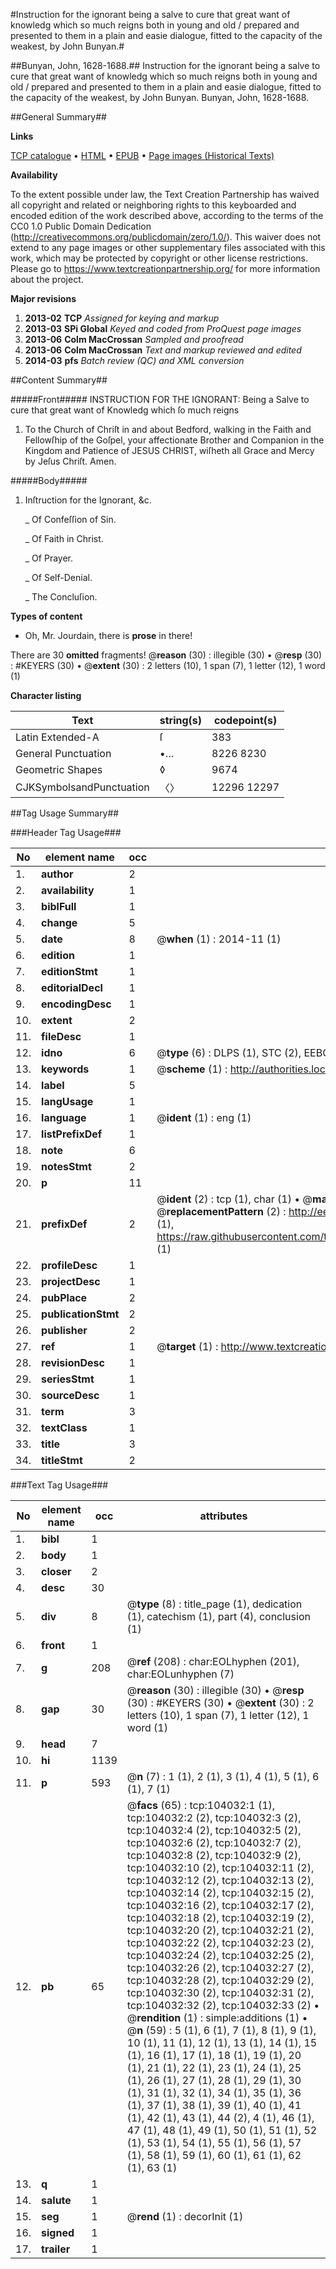 #Instruction for the ignorant being a salve to cure that great want of knowledg which so much reigns both in young and old / prepared and presented to them in a plain and easie dialogue, fitted to the capacity of the weakest, by John Bunyan.#

##Bunyan, John, 1628-1688.##
Instruction for the ignorant being a salve to cure that great want of knowledg which so much reigns both in young and old / prepared and presented to them in a plain and easie dialogue, fitted to the capacity of the weakest, by John Bunyan.
Bunyan, John, 1628-1688.

##General Summary##

**Links**

[TCP catalogue](http://www.ota.ox.ac.uk/tcp/)  • 
[HTML](http://tei.it.ox.ac.uk/tcp/Texts-HTML/free/A30/A30159.html)  • 
[EPUB](http://tei.it.ox.ac.uk/tcp/Texts-EPUB/free/A30/A30159.epub) • 
[Page images (Historical Texts)](https://historicaltexts.jisc.ac.uk/eebo-15598995e)

**Availability**

To the extent possible under law, the Text Creation Partnership has waived all copyright and related or neighboring rights to this keyboarded and encoded edition of the work described above, according to the terms of the CC0 1.0 Public Domain Dedication (http://creativecommons.org/publicdomain/zero/1.0/). This waiver does not extend to any page images or other supplementary files associated with this work, which may be protected by copyright or other license restrictions. Please go to https://www.textcreationpartnership.org/ for more information about the project.

**Major revisions**

1. __2013-02__ __TCP__ *Assigned for keying and markup*
1. __2013-03__ __SPi Global__ *Keyed and coded from ProQuest page images*
1. __2013-06__ __Colm MacCrossan__ *Sampled and proofread*
1. __2013-06__ __Colm MacCrossan__ *Text and markup reviewed and edited*
1. __2014-03__ __pfs__ *Batch review (QC) and XML conversion*

##Content Summary##

#####Front#####
INSTRUCTION FOR THE IGNORANT: Being a Salve to cure that great want of Knowledg which ſo much reigns
1. To the Church of Chriſt in and about Bedford, walking in the Faith and Fellowſhip of the Goſpel, your affectionate Brother and Companion in the Kingdom and Patience of JESUS CHRIST, wiſheth all Grace and Mercy by Jeſus Chriſt. Amen.

#####Body#####

1. Inſtruction for the Ignorant, &c.

    _ Of Confeſſion of Sin.

    _ Of Faith in Christ.

    _ Of Prayer.

    _ Of Self-Denial.

    _ The Concluſion.

**Types of content**

  * Oh, Mr. Jourdain, there is **prose** in there!

There are 30 **omitted** fragments! 
 @__reason__ (30) : illegible (30)  •  @__resp__ (30) : #KEYERS (30)  •  @__extent__ (30) : 2 letters (10), 1 span (7), 1 letter (12), 1 word (1)

**Character listing**


|Text|string(s)|codepoint(s)|
|---|---|---|
|Latin Extended-A|ſ|383|
|General Punctuation|•…|8226 8230|
|Geometric Shapes|◊|9674|
|CJKSymbolsandPunctuation|〈〉|12296 12297|

##Tag Usage Summary##

###Header Tag Usage###

|No|element name|occ|attributes|
|---|---|---|---|
|1.|__author__|2||
|2.|__availability__|1||
|3.|__biblFull__|1||
|4.|__change__|5||
|5.|__date__|8| @__when__ (1) : 2014-11 (1)|
|6.|__edition__|1||
|7.|__editionStmt__|1||
|8.|__editorialDecl__|1||
|9.|__encodingDesc__|1||
|10.|__extent__|2||
|11.|__fileDesc__|1||
|12.|__idno__|6| @__type__ (6) : DLPS (1), STC (2), EEBO-CITATION (1), OCLC (1), VID (1)|
|13.|__keywords__|1| @__scheme__ (1) : http://authorities.loc.gov/ (1)|
|14.|__label__|5||
|15.|__langUsage__|1||
|16.|__language__|1| @__ident__ (1) : eng (1)|
|17.|__listPrefixDef__|1||
|18.|__note__|6||
|19.|__notesStmt__|2||
|20.|__p__|11||
|21.|__prefixDef__|2| @__ident__ (2) : tcp (1), char (1)  •  @__matchPattern__ (2) : ([0-9\-]+):([0-9IVX]+) (1), (.+) (1)  •  @__replacementPattern__ (2) : http://eebo.chadwyck.com/downloadtiff?vid=$1&page=$2 (1), https://raw.githubusercontent.com/textcreationpartnership/Texts/master/tcpchars.xml#$1 (1)|
|22.|__profileDesc__|1||
|23.|__projectDesc__|1||
|24.|__pubPlace__|2||
|25.|__publicationStmt__|2||
|26.|__publisher__|2||
|27.|__ref__|1| @__target__ (1) : http://www.textcreationpartnership.org/docs/. (1)|
|28.|__revisionDesc__|1||
|29.|__seriesStmt__|1||
|30.|__sourceDesc__|1||
|31.|__term__|3||
|32.|__textClass__|1||
|33.|__title__|3||
|34.|__titleStmt__|2||


###Text Tag Usage###

|No|element name|occ|attributes|
|---|---|---|---|
|1.|__bibl__|1||
|2.|__body__|1||
|3.|__closer__|2||
|4.|__desc__|30||
|5.|__div__|8| @__type__ (8) : title_page (1), dedication (1), catechism (1), part (4), conclusion (1)|
|6.|__front__|1||
|7.|__g__|208| @__ref__ (208) : char:EOLhyphen (201), char:EOLunhyphen (7)|
|8.|__gap__|30| @__reason__ (30) : illegible (30)  •  @__resp__ (30) : #KEYERS (30)  •  @__extent__ (30) : 2 letters (10), 1 span (7), 1 letter (12), 1 word (1)|
|9.|__head__|7||
|10.|__hi__|1139||
|11.|__p__|593| @__n__ (7) : 1 (1), 2 (1), 3 (1), 4 (1), 5 (1), 6 (1), 7 (1)|
|12.|__pb__|65| @__facs__ (65) : tcp:104032:1 (1), tcp:104032:2 (2), tcp:104032:3 (2), tcp:104032:4 (2), tcp:104032:5 (2), tcp:104032:6 (2), tcp:104032:7 (2), tcp:104032:8 (2), tcp:104032:9 (2), tcp:104032:10 (2), tcp:104032:11 (2), tcp:104032:12 (2), tcp:104032:13 (2), tcp:104032:14 (2), tcp:104032:15 (2), tcp:104032:16 (2), tcp:104032:17 (2), tcp:104032:18 (2), tcp:104032:19 (2), tcp:104032:20 (2), tcp:104032:21 (2), tcp:104032:22 (2), tcp:104032:23 (2), tcp:104032:24 (2), tcp:104032:25 (2), tcp:104032:26 (2), tcp:104032:27 (2), tcp:104032:28 (2), tcp:104032:29 (2), tcp:104032:30 (2), tcp:104032:31 (2), tcp:104032:32 (2), tcp:104032:33 (2)  •  @__rendition__ (1) : simple:additions (1)  •  @__n__ (59) : 5 (1), 6 (1), 7 (1), 8 (1), 9 (1), 10 (1), 11 (1), 12 (1), 13 (1), 14 (1), 15 (1), 16 (1), 17 (1), 18 (1), 19 (1), 20 (1), 21 (1), 22 (1), 23 (1), 24 (1), 25 (1), 26 (1), 27 (1), 28 (1), 29 (1), 30 (1), 31 (1), 32 (1), 34 (1), 35 (1), 36 (1), 37 (1), 38 (1), 39 (1), 40 (1), 41 (1), 42 (1), 43 (1), 44 (2), 4 (1), 46 (1), 47 (1), 48 (1), 49 (1), 50 (1), 51 (1), 52 (1), 53 (1), 54 (1), 55 (1), 56 (1), 57 (1), 58 (1), 59 (1), 60 (1), 61 (1), 62 (1), 63 (1)|
|13.|__q__|1||
|14.|__salute__|1||
|15.|__seg__|1| @__rend__ (1) : decorInit (1)|
|16.|__signed__|1||
|17.|__trailer__|1||
